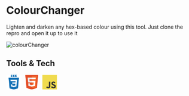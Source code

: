 # ColourChanger

Lighten and darken any hex-based colour using this tool. Just clone the repro and open it up to use it 

![colourChanger](https://github.com/Calum09/ColourChanger/assets/111386433/eb76e2a3-a0ee-4284-bd35-c7e6153d9b25)

## Tools & Tech

  <img src="https://github.com/devicons/devicon/blob/master/icons/css3/css3-plain-wordmark.svg"  title="CSS3" alt="CSS" width="40" height="40"/>&nbsp;
  <img src="https://github.com/devicons/devicon/blob/master/icons/html5/html5-original.svg" title="HTML5" alt="HTML" width="40" height="40"/>&nbsp;
  <img src="https://github.com/devicons/devicon/blob/master/icons/javascript/javascript-original.svg" title="JavaScript" alt="JavaScript" width="40" height="40"/>&nbsp;

